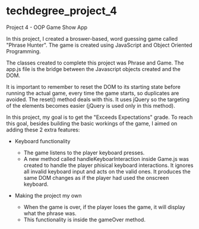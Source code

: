 # techdegree_project_4
Project 4 - OOP Game Show App 

In this project, I created a broswer-based, word guessing game called "Phrase Hunter". 
The game is created using JavaScript and Object Oriented Programming. 

The classes created to complete this project was Phrase and Game.
The app.js file is the bridge between the Javascript objects created and the DOM.

It is important to remember to reset the DOM to its starting state before running the actual game, every time the game starts, so 
duplicates are avoided. The reset() method deals with this. It uses jQuery so the targeting of the elements
becomes easier (jQuery is used only in this method).

 In this project, my goal is to get the "Exceeds Expectations" grade.
 To reach this goal, besides building the basic workings of the game, I aimed
 on adding these 2 extra features:

 - Keyboard functionality
    - The game listens to the player keyboard presses.
    - A new method called handleKeyboarInteraction inside Game.js was created to handle the player phisical keyboard interactions.
    It ignores all invalid keyboard input and acts on the valid ones. It produces the same DOM changes as if the player had used the
    onscreen keyboard.

- Making the project my own
    - When the game is over, if the player loses the game, it will display what the phrase was.
    - This functionality is inside the gameOver method.

